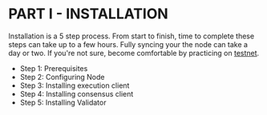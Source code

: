 # PART I - INSTALLATION

Installation is a 5 step process. From start to finish, time to complete these steps can take up to a few hours. Fully syncing your the node can take a day or two. If you're not sure, become comfortable by practicing on [testnet](../../../../nodes/ethereum-node/testnet-holesky-validator/).

* Step 1: Prerequisites
* Step 2: Configuring Node
* Step 3: Installing execution client
* Step 4: Installing consensus client
* Step 5: Installing Validator
